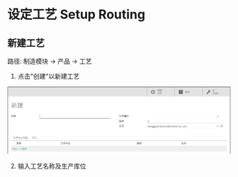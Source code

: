 # 设定工艺 Setup Routing

## 新建工艺

路径: 制造模块 -> 产品 -> 工艺

1. 点击"创建"以新建工艺

![新建工艺](_images/Routing0.PNG)

2. 输入工艺名称及生产库位
